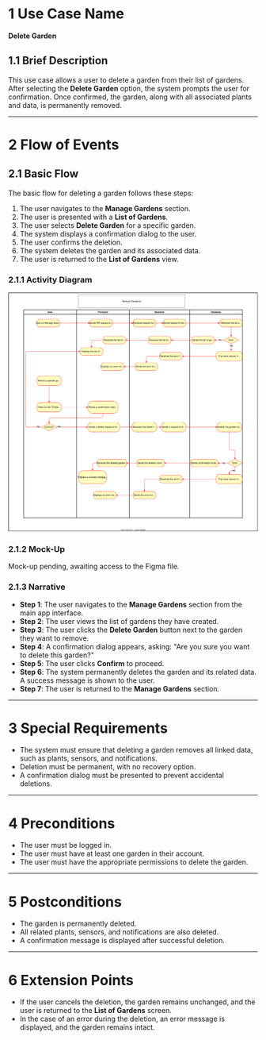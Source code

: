 # 1 Use Case Name

**Delete Garden**

## 1.1 Brief Description

This use case allows a user to delete a garden from their list of gardens. After selecting the **Delete Garden** option, the system prompts the user for confirmation. Once confirmed, the garden, along with all associated plants and data, is permanently removed.

---

# 2 Flow of Events

## 2.1 Basic Flow

The basic flow for deleting a garden follows these steps:

1. The user navigates to the **Manage Gardens** section.
2. The user is presented with a **List of Gardens**.
3. The user selects **Delete Garden** for a specific garden.
4. The system displays a confirmation dialog to the user.
5. The user confirms the deletion.
6. The system deletes the garden and its associated data.
7. The user is returned to the **List of Gardens** view.

### 2.1.1 Activity Diagram

![UML flowchart](https://github.com/DHBW-Malte/gardeningApp/blob/main/docs/assets/svg/useCaseDiagrams/deleteGarden.drawio.svg)

### 2.1.2 Mock-Up

Mock-up pending, awaiting access to the Figma file.

### 2.1.3 Narrative

- **Step 1**: The user navigates to the **Manage Gardens** section from the main app interface.
- **Step 2**: The user views the list of gardens they have created.
- **Step 3**: The user clicks the **Delete Garden** button next to the garden they want to remove.
- **Step 4**: A confirmation dialog appears, asking: "Are you sure you want to delete this garden?"
- **Step 5**: The user clicks **Confirm** to proceed.
- **Step 6**: The system permanently deletes the garden and its related data. A success message is shown to the user.
- **Step 7**: The user is returned to the **Manage Gardens** section.

---

# 3 Special Requirements

- The system must ensure that deleting a garden removes all linked data, such as plants, sensors, and notifications.
- Deletion must be permanent, with no recovery option.
- A confirmation dialog must be presented to prevent accidental deletions.

---

# 4 Preconditions

- The user must be logged in.
- The user must have at least one garden in their account.
- The user must have the appropriate permissions to delete the garden.

---

# 5 Postconditions

- The garden is permanently deleted.
- All related plants, sensors, and notifications are also deleted.
- A confirmation message is displayed after successful deletion.

---

# 6 Extension Points

- If the user cancels the deletion, the garden remains unchanged, and the user is returned to the **List of Gardens** screen.
- In the case of an error during the deletion, an error message is displayed, and the garden remains intact.
